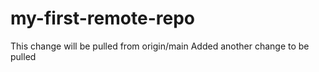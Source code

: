# my-first-remote-repo
This change will be pulled from origin/main
Added another change to be pulled
